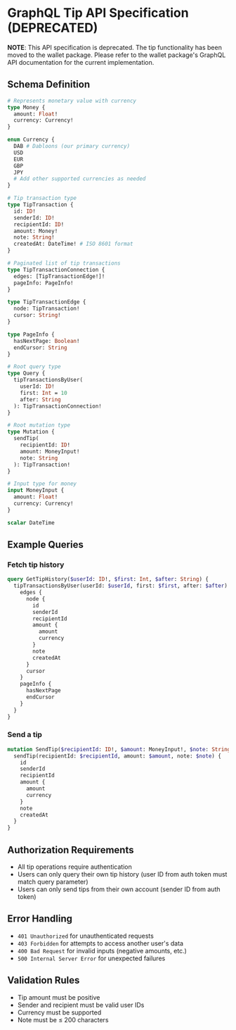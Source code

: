 # GraphQL Tip API Specification (DEPRECATED)

**NOTE**: This API specification is deprecated. The tip functionality has been moved to the wallet package.
Please refer to the wallet package's GraphQL API documentation for the current implementation.

## Schema Definition

```graphql
# Represents monetary value with currency
type Money {
  amount: Float!
  currency: Currency!
}

enum Currency {
  DAB # Dabloons (our primary currency)
  USD
  EUR
  GBP
  JPY
  # Add other supported currencies as needed
}

# Tip transaction type
type TipTransaction {
  id: ID!
  senderId: ID!
  recipientId: ID!
  amount: Money!
  note: String!
  createdAt: DateTime! # ISO 8601 format
}

# Paginated list of tip transactions
type TipTransactionConnection {
  edges: [TipTransactionEdge!]!
  pageInfo: PageInfo!
}

type TipTransactionEdge {
  node: TipTransaction!
  cursor: String!
}

type PageInfo {
  hasNextPage: Boolean!
  endCursor: String
}

# Root query type
type Query {
  tipTransactionsByUser(
    userId: ID!
    first: Int = 10
    after: String
  ): TipTransactionConnection!
}

# Root mutation type
type Mutation {
  sendTip(
    recipientId: ID!
    amount: MoneyInput!
    note: String
  ): TipTransaction!
}

# Input type for money
input MoneyInput {
  amount: Float!
  currency: Currency!
}

scalar DateTime
```

## Example Queries

### Fetch tip history
```graphql
query GetTipHistory($userId: ID!, $first: Int, $after: String) {
  tipTransactionsByUser(userId: $userId, first: $first, after: $after) {
    edges {
      node {
        id
        senderId
        recipientId
        amount {
          amount
          currency
        }
        note
        createdAt
      }
      cursor
    }
    pageInfo {
      hasNextPage
      endCursor
    }
  }
}
```

### Send a tip
```graphql
mutation SendTip($recipientId: ID!, $amount: MoneyInput!, $note: String) {
  sendTip(recipientId: $recipientId, amount: $amount, note: $note) {
    id
    senderId
    recipientId
    amount {
      amount
      currency
    }
    note
    createdAt
  }
}
```

## Authorization Requirements
- All tip operations require authentication
- Users can only query their own tip history (user ID from auth token must match query parameter)
- Users can only send tips from their own account (sender ID from auth token)

## Error Handling
- `401 Unauthorized` for unauthenticated requests
- `403 Forbidden` for attempts to access another user's data
- `400 Bad Request` for invalid inputs (negative amounts, etc.)
- `500 Internal Server Error` for unexpected failures

## Validation Rules
- Tip amount must be positive
- Sender and recipient must be valid user IDs
- Currency must be supported
- Note must be ≤ 200 characters